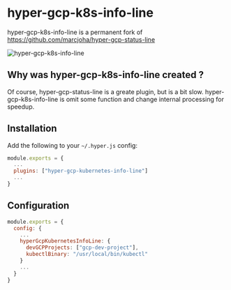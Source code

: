 # hyper-gcp-k8s-info-line

hyper-gcp-k8s-info-line is a permanent fork of https://github.com/marcjoha/hyper-gcp-status-line

![hyper-gcp-k8s-info-line](https://user-images.githubusercontent.com/7684738/102224398-417f4180-3f29-11eb-8e83-0920d6914168.gif)

## Why was hyper-gcp-k8s-info-line created ?

Of course, hyper-gcp-status-line is a greate plugin, but is a bit slow.
hyper-gcp-k8s-info-line is omit some function and change internal processing for speedup.

## Installation

Add the following to your `~/.hyper.js` config:

```javascript
module.exports = {
  ...
  plugins: ["hyper-gcp-kubernetes-info-line"]
  ...
}
```

## Configuration

```javascript
module.exports = {
  config: {
    ...
    hyperGcpKubernetesInfoLine: {
      devGCPProjects: ["gcp-dev-project"],
      kubectlBinary: "/usr/local/bin/kubectl"
    }
    ...
  }
}
```
